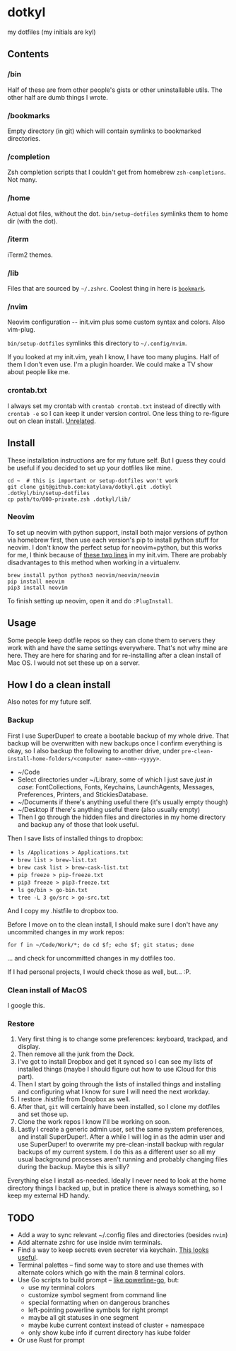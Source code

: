 # dotkyl


my dotfiles (my initials are kyl)


## Contents

### /bin

Half of these are from other people's gists or other uninstallable utils. The
other half are dumb things I wrote.

### /bookmarks

Empty directory (in git) which will contain symlinks to bookmarked directories.

### /completion

Zsh completion scripts that I couldn't get from homebrew `zsh-completions`. Not
many.

### /home

Actual dot files, without the dot. `bin/setup-dotfiles` symlinks them to home
dir (with the dot).

### /iterm

iTerm2 themes.

### /lib

Files that are sourced by `~/.zshrc`. Coolest thing in here is
[`bookmark`](https://github.com/katylava/dotkyl/blob/master/lib/080-bookmarks.zsh).

### /nvim

Neovim configuration -- init.vim plus some custom syntax and colors. Also
vim-plug.

`bin/setup-dotfiles` symlinks this directory to `~/.config/nvim`.

If you looked at my init.vim, yeah I know, I have too many plugins. Half of
them I don't even use. I'm a plugin hoarder. We could make a TV show about
people like me.

### crontab.txt

I always set my crontab with `crontab crontab.txt` instead of directly with
`crontab -e` so I can keep it under version control. One less thing to
re-figure out on clean install.
[Unrelated](https://www.youtube.com/watch?v=r7ANZ8Osnz4).


## Install

These installation instructions are for my future self. But I guess they could
be useful if you decided to set up your dotfiles like mine.

```
cd ~  # this is important or setup-dotfiles won't work
git clone git@github.com:katylava/dotkyl.git .dotkyl
.dotkyl/bin/setup-dotfiles
cp path/to/000-private.zsh .dotkyl/lib/
```

### Neovim

To set up neovim with python support, install both major versions of
python via homebrew first, then use each version's pip to install python stuff
for neovim. I don't know the perfect setup for neovim+python, but this works
for me, I think because of [these two
lines](https://github.com/katylava/dotkyl/blob/adc90bc8be25a39952b7f24832c62a955149a07f/nvim/init.vim#L1-L2)
in my init.vim. There are probably disadvantages to this method when working in
a virtualenv.

```
brew install python python3 neovim/neovim/neovim
pip install neovim
pip3 install neovim
```

To finish setting up neovim, open it and do `:PlugInstall`.


## Usage

Some people keep dotfile repos so they can clone them to servers they work with
and have the same settings everywhere. That's not why mine are here. They are
here for sharing and for re-installing after a clean install of Mac OS. I would
not set these up on a server.


## How I do a clean install

Also notes for my future self.

### Backup

First I use SuperDuper! to create a bootable backup of my whole drive. That
backup will be overwritten with new backups once I confirm everything is okay,
so I also backup the following to another drive, under
`pre-clean-install-home-folders/<computer name>-<mm>-<yyyy>`.

- ~/Code
- Select directories under ~/Library, some of which I just save _just in case_:
    FontCollections, Fonts, Keychains, LaunchAgents, Messages, Preferences,
    Printers, and StickiesDatabase.
- ~/Documents if there's anything useful there (it's usually empty though)
- ~/Desktop if there's anything useful there (also usually empty)
- Then I go through the hidden files and directories in my home directory and
    backup any of those that look useful.

Then I save lists of installed things to dropbox:

- `ls /Applications > Applications.txt`
- `brew list > brew-list.txt`
- `brew cask list > brew-cask-list.txt`
- `pip freeze > pip-freeze.txt`
- `pip3 freeze > pip3-freeze.txt`
- `ls go/bin > go-bin.txt`
- `tree -L 3 go/src > go-src.txt`

And I copy my .histfile to dropbox too.

Before I move on to the clean install, I should make sure I don't have any
uncommited changes in my work repos:

```
for f in ~/Code/Work/*; do cd $f; echo $f; git status; done
```

... and check for uncommitted changes in my dotfiles too.


If I had personal projects, I would check those as well, but... :P.

### Clean install of MacOS

I google this.

### Restore

1. Very first thing is to change some preferences: keyboard, trackpad, and
   display.
2. Then remove all the junk from the Dock.
3. I've got to install Dropbox and get it synced so I can see my lists of
   installed things (maybe I should figure out how to use iCloud for this part).
4. Then I start by going through the lists of installed things and installing
   and configuring what I know for sure I will need the next workday.
5. I restore .histfile from Dropbox as well.
6. After that, `git` will certainly have been installed, so I clone my dotfiles
   and set those up.
7. Clone the work repos I know I'll be working on soon.
8. Lastly I create a generic admin user, set the same system preferences, and
   install SuperDuper!. After a while I will log in as the admin user and use
   SuperDuper! to overwrite my pre-clean-install backup with regular backups of
   my current system. I do this as a different user so all my usual background
   processes aren't running and probably changing files during the backup.
   Maybe this is silly?

Everything else I install as-needed. Ideally I never need to look at the home
directory things I backed up, but in pratice there is always something, so I
keep my external HD handy.


## TODO

* Add a way to sync relevant ~/.config files and directories (besides `nvim`)
* Add alternate zshrc for use inside nvim terminals.
* Find a way to keep secrets even secreter via keychain. [This looks
  useful](https://github.com/sorah/envchain).
* Terminal palettes – find some way to store and use themes with alternate
  colors which go with the main 8 terminal colors.
* Use Go scripts to build prompt – [like
  powerline-go](https://github.com/justjanne/powerline-go), but:
  - use my terminal colors
  - customize symbol segment from command line
  - special formatting when on dangerous branches
  - left-pointing powerline symbols for right prompt
  - maybe all git statuses in one segment
  - maybe kube current context instead of cluster + namespace
  - only show kube info if current directory has kube folder
* Or use Rust for prompt

